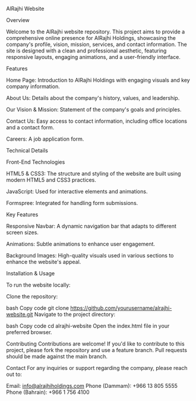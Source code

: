 AlRajhi Website

Overview

Welcome to the AlRajhi website repository. This project aims to provide a comprehensive online presence for AlRajhi Holdings, showcasing the company's profile, vision, mission, services, and contact information. The site is designed with a clean and professional aesthetic, featuring responsive layouts, engaging animations, and a user-friendly interface.

Features

Home Page: Introduction to AlRajhi Holdings with engaging visuals and key company information.

About Us: Details about the company's history, values, and leadership.

Our Vision & Mission: Statement of the company's goals and principles.

Contact Us: Easy access to contact information, including office locations and a contact form.

Careers: A job application form.

Technical Details

Front-End Technologies

HTML5 & CSS3: The structure and styling of the website are built using modern HTML5 and CSS3 practices.

JavaScript: Used for interactive elements and animations.

Formspree: Integrated for handling form submissions.

Key Features

Responsive Navbar: A dynamic navigation bar that adapts to different screen sizes.

Animations: Subtle animations to enhance user engagement.

Background Images: High-quality visuals used in various sections to enhance the website's appeal.

Installation & Usage

To run the website locally:

Clone the repository:

bash
Copy code
git clone https://github.com/yourusername/alrajhi-website.git
Navigate to the project directory:

bash
Copy code
cd alrajhi-website
Open the index.html file in your preferred browser.

Contributing
Contributions are welcome! If you'd like to contribute to this project, please fork the repository and use a feature branch. Pull requests should be made against the main branch.

Contact
For any inquiries or support regarding the company, please reach out to:

Email: info@alrajhiholdings.com
Phone (Dammam): +966 13 805 5555
Phone (Bahrain): +966 1 756 4100
